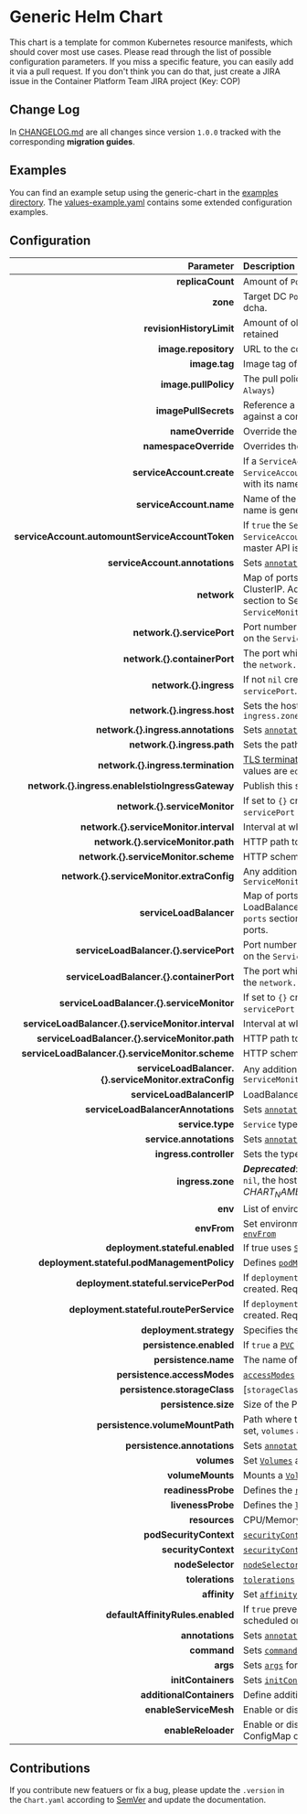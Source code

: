 # Generic Helm Chart

This chart is a template for common Kubernetes resource manifests, which should cover most use cases. Please read through the list of possible configuration parameters. If you miss a specific feature, you can easily add it via a pull request. If you don't think you can do that, just create a JIRA issue in the Container Platform Team JIRA project (Key: COP)

## Change Log
In [CHANGELOG.md](./CHANGELOG.md) are all changes since version `1.0.0` tracked with the corresponding **migration guides**.

## Examples
You can find an example setup using the generic-chart in the [examples directory](./examples/). The [values-example.yaml](./values-example.yaml) contains some extended configuration examples.

## Configuration

|                                             Parameter | Description                                                                                                                                                                                                                                  | Default                          |
|------------------------------------------------------:|:---------------------------------------------------------------------------------------------------------------------------------------------------------------------------------------------------------------------------------------------|:---------------------------------|
|                                      **replicaCount** | Amount of `Pod` replicas                                                                                                                                                                                                                     | `1`                              |
|                                              **zone** | Target DC `Pod` placement. Allowed values are any,dc1,dc2 and dcha.                                                                                                                                                                          | `any`                            |
|                              **revisionHistoryLimit** | Amount of old `ReplicaSets` for this `Deployment` should be retained                                                                                                                                                                         | `1`                              |
|                                  **image.repository** | URL to the container registry with organisation and repository                                                                                                                                                                               | `nil`                            |
|                                         **image.tag** | Image tag of the provided container repository                                                                                                                                                                                               | `nil`                            |
|                                  **image.pullPolicy** | The pull policy when a image should be pulled (`IfNotPresent`, `Always`)                                                                                                                                                                     | `IfNotPresent`                   |
|                                  **imagePullSecrets** | Reference a `Secret` which should be use to authenticate against a container registry                                                                                                                                                        | `nil`                            |
|                                      **nameOverride** | Override the fullname with this name                                                                                                                                                                                                         | ""                               |
|                                 **namespaceOverride** | Overrides the namespace in every resource                                                                                                                                                                                                    | `nil`                            |
|                             **serviceAccount.create** | If a `ServiceAccount` should be created. If `false` a `ServiceAccount` must be provided and configured correctly with its name under `serviceAccount.name`.                                                                                  | `true`                           |
|                               **serviceAccount.name** | Name of the `ServiceAccount`. If not set and create is true, a name is generated using the name template                                                                                                                                     | `nil`                            |
|       **serviceAccount.automountServiceAccountToken** | If `true` the `Secret` with the `Token` and `Certificates`  of the `ServiceAccount` is mounted. Only required when access to the master API is necessary                                                                                     | `false`                          |
|                        **serviceAccount.annotations** | Sets [`annotations`](https://kubernetes.io/docs/concepts/overview/working-with-objects/annotations/) for the `ServiceAccount`                                                                                                                | `{}`                             |
|                                           **network** | Map of ports which should be exposed for services type ClusterIP. Adds `ports` section to the Pod template, adds `ports` section to Service and can create `Ingress` or `Route` and `ServiceMonitor` for the ports.                          | `network.http.servicePort: 8080` |
|                            **network.{}.servicePort** | Port number of the `Service` (e.g. 8080, 8443). If `nil` no port on the `Service` is exposed                                                                                                                                                 | `nil`                            |
|                          **network.{}.containerPort** | The port which is exposed on the `Pod`. If `nil` corresponds to the `network.{}.servicePort`                                                                                                                                                 | `nil`                            |
|                                **network.{}.ingress** | If not `nil` creates an `Ingress` or `Route` for the `Service` and its `servicePort`. If set to `{}` see `ingress.zone`                                                                                                                      | `nil`                            |
|                           **network.{}.ingress.host** | Sets the hostname for the `Ingress` or `Route`. If `nil` see `ingress.zone`                                                                                                                                                                  | `nil`                            |
|                    **network.{}.ingress.annotations** | Sets [`annotations`](https://kubernetes.io/docs/concepts/overview/working-with-objects/annotations/) for the `Ingress` or `Route` instance                                                                                                   | `{}`                             |
|                           **network.{}.ingress.path** | Sets the path for the `Ingress` or `Route` instance                                                                                                                                                                                          | `/`                              |
|                    **network.{}.ingress.termination** | [TLS termination](https://docs.openshift.com/container-platform/3.11/architecture/networking/routes.html#route-types) for the `Ingress` or `Route` instance. Possible values are `edge`, `passthrough` or `reencrypt`                        | `edge`                           |
|      **network.{}.ingress.enableIstioIngressGateway** | Publish this service outside service mesh                                                                                                                                                                                                    | `false`                          |
|                         **network.{}.serviceMonitor** | If set to `{}` creates a `ServiceMonitor` for the `Service` and its `servicePort` with default values for `interval`,`path` and `scheme`                                                                                                     | `nil`                            |
|                **network.{}.serviceMonitor.interval** | Interval at which metrics should be scraped                                                                                                                                                                                                  | `30s`                            |
|                    **network.{}.serviceMonitor.path** | HTTP path to scrape for metrics.                                                                                                                                                                                                             | `/metrics`                       |
|                  **network.{}.serviceMonitor.scheme** | HTTP scheme to scrape metrics                                                                                                                                                                                                                | `http`                           |
|             **network.{}.serviceMonitor.extraConfig** | Any additional configuration available under `endpoints` of the `ServiceMonitor`                                                                                                                                                             | `nil`                            |
|                               **serviceLoadBalancer** | Map of ports which should be exposed for services type LoadBalancer . Adds `ports` section to the Pod template, adds `ports` section to Service and can create                       `ServiceMonitor` for the ports.                         | `nil`                            |
|                **serviceLoadBalancer.{}.servicePort** | Port number of the `Service` (e.g. 8080, 8443). If `nil` no port on the `Service` is exposed                                                                                                                                                 | `nil`                            |
|              **serviceLoadBalancer.{}.containerPort** | The port which is exposed on the `Pod`. If `nil` corresponds to the `network.{}.servicePort`                                                                                                                                                 | `nil`                            |
|             **serviceLoadBalancer.{}.serviceMonitor** | If set to `{}` creates a `ServiceMonitor` for the `Service` and its `servicePort` with default values for `interval`,`path` and `scheme`                                                                                                     | `nil`                            |
|    **serviceLoadBalancer.{}.serviceMonitor.interval** | Interval at which metrics should be scraped                                                                                                                                                                                                  | `30s`                            |
|        **serviceLoadBalancer.{}.serviceMonitor.path** | HTTP path to scrape for metrics.                                                                                                                                                                                                             | `/metrics`                       |
|      **serviceLoadBalancer.{}.serviceMonitor.scheme** | HTTP scheme to scrape metrics                                                                                                                                                                                                                | `http`                           |
| **serviceLoadBalancer.{}.serviceMonitor.extraConfig** | Any additional configuration available under `endpoints` of the `ServiceMonitor`                                                                                                                                                             | `nil`                            |
|                             **serviceLoadBalancerIP** | LoadBalancer IP on which service will be exposed							                                                                                                                                                                                      | `nil`                            |
|                    **serviceLoadBalancerAnnotations** | Sets [`annotations`](https://kubernetes.io/docs/concepts/overview/working-with-objects/annotations/) for the LoadBalancer type `Service`							                                                                                              | `nil`                            |
|                                      **service.type** | `Service` type (`ClusterIP`, `NodePort`, `ExternalName`)                                                                                                                                                                                     | `ClusterIP`                      |
|                               **service.annotations** | Sets [`annotations`](https://kubernetes.io/docs/concepts/overview/working-with-objects/annotations/) for the `Service`                                                                                                                       |                                  |
|                                **ingress.controller** | Sets the type of the ingress controller (e.g. Route, Ingress)                                                                                                                                                                                | `Route`                          |
|                                      **ingress.zone** | ***Deprecated***: If set to `ch` or `sh` and `network.{}.ingress.host` is `nil`, the hostname is generated (~ $CHART_NAME-$RELEASE_NAME.$ZONE$ENV.os1.balgroupit.com)                                                                        | `nil`                            |
|                                               **env** | List of environment variables for the `Deployment`                                                                                                                                                                                           | `[]`                             |
|                                           **envFrom** | Set environment variables from a `ConfigMap` or `Secret`. See [`envFrom`](https://kubernetes.io/docs/tasks/configure-pod-container/configure-pod-configmap/#configure-all-key-value-pairs-in-a-configmap-as-container-environment-variables) | `nil`                            |
|                       **deployment.stateful.enabled** | If true uses [`StatefulSet`](https://kubernetes.io/docs/concepts/workloads/controllers/statefulset/) instead of [`Deployment`](https://kubernetes.io/docs/concepts/workloads/controllers/deployment/)                                        | `false`                          |
|           **deployment.stateful.podManagementPolicy** | Defines [`podManagementPolicy`](https://kubernetes.io/docs/concepts/workloads/controllers/statefulset/#pod-management-policies) for the `StatefulSet`                                                                                         | `OrderedReady`                   |
|                 **deployment.stateful.servicePerPod** | If `deployment.stateful` is true, a Service per stateful Pod is created. Required for e.g. Remote EJBs                                                                                                                                       | `true`                           |
|               **deployment.stateful.routePerService** | If `deployment.stateful` is true, a Route per stateful Service is created. Required for e.g. Remote EJBs                                                                                                                                     | `true`                           |
|                               **deployment.strategy** | Specifies the [`strategy`](https://kubernetes.io/docs/concepts/workloads/controllers/deployment/#strategy) used to replace old Pods by new ones                                                                                              | `type: RollingUpdate`            |
|                               **persistence.enabled** | If `true` a [`PVC`](https://kubernetes.io/docs/concepts/storage/persistent-volumes/) is created                                                                                                                                              | `false`                          |
|                                  **persistence.name** | The name of the PVC                                                                                                                                                                                                                          | `generic-chart.name`             |
|                           **persistence.accessModes** | [`accessModes`](https://kubernetes.io/docs/concepts/storage/persistent-volumes/#access-modes) of the PVC (ReadWriteOnce, ReadWriteMany)                                                                                                      | `ReadWriteOnce`                  |
|                          **persistence.storageClass** | [`storageClass`] of the PVC (trident-nfs-snapshot, trident-nfs)                                                                                                                                                                              | `nil`                            |
|                                  **persistence.size** | Size of the PVC (e.g. 512Mi, 10Gi, 1Ti)                                                                                                                                                                                                      | `nil`                            |
|                       **persistence.volumeMountPath** | Path where to volume should be mounted (e.g. `/var/data/`). If set, `volumes` and `volumeMounts` are configured                                                                                                                              | `nil`                            |
|                           **persistence.annotations** | Sets [`annotations`](https://kubernetes.io/docs/concepts/overview/working-with-objects/annotations/) for the `PersistentVolumeClaim`                                                                                                         | `{}`                             |
|                                           **volumes** | Set [`Volumes`](https://kubernetes.io/docs/concepts/storage/volumes/) available to the `Pod`                                                                                                                                                 | `[]`                             |
|                                      **volumeMounts** | Mounts a [`Volume`](https://kubernetes.io/docs/concepts/storage/volumes/) defined in `volumes` in the container.                                                                                                                             | `[]`                             |
|                                    **readinessProbe** | Defines the [`readinessProbe`](https://kubernetes.io/docs/tasks/configure-pod-container/configure-liveness-readiness-startup-probes/)                                                                                                        | `{}`                             |
|                                     **livenessProbe** | Defines the [`livenessProbe`](https://kubernetes.io/docs/tasks/configure-pod-container/configure-liveness-readiness-startup-probes/)                                                                                                         | `{}`                             |
|                                         **resources** | CPU/Memory resource [`requests/limits`](https://kubernetes.io/docs/concepts/configuration/manage-compute-resources-container/#resource-requests-and-limits-of-pod-and-container)                                                             | `{}`                             |
|                                **podSecurityContext** | [`securityContext`](https://kubernetes.io/docs/tasks/configure-pod-container/security-context/) of the `Pod`                                                                                                                                 | `{}`                             |
|                                   **securityContext** | [`securityContext`](https://kubernetes.io/docs/tasks/configure-pod-container/security-context/) for the container                                                                                                                            | `{}`                             |
|                                      **nodeSelector** | [`nodeSelector`](https://kubernetes.io/docs/concepts/configuration/assign-pod-node/#nodeselector) schedules Pods only on matching nodes                                                                                                      | `{}`                             |
|                                       **tolerations** | [`tolerations`](https://kubernetes.io/docs/concepts/configuration/taint-and-toleration/) allows to schedule `Pods` on nodes with [`taints`](https://kubernetes.io/docs/concepts/configuration/taint-and-toleration/)                         | `{}`                             |
|                                          **affinity** | Set [`affinity`](https://kubernetes.io/docs/concepts/configuration/assign-pod-node/#node-affinity-beta-feature) to control how pods are scheduled                                                                                            | `{}`                             |
|                      **defaultAffinityRules.enabled** | If `true` prevents that the `Pod` defined in `replicaCount` are not scheduled on the same node                                                                                                                                               | `true`                           |
|                                       **annotations** | Sets [`annotations`](https://kubernetes.io/docs/concepts/overview/working-with-objects/annotations/) for the `Pod`                                                                                                                           | `{}`                             |
|                                           **command** | Sets [`command`](https://kubernetes.io/docs/tasks/inject-data-application/define-command-argument-container/#define-a-command-and-arguments-when-you-create-a-pod) for the `Pod`.                                                            | `[]`                             |
|                                              **args** | Sets [`args`](https://kubernetes.io/docs/tasks/inject-data-application/define-command-argument-container/#define-a-command-and-arguments-when-you-create-a-pod) for the `Pod`.                                                               | `[]`                             |
|                                    **initContainers** | Sets [`initContainers`](https://kubernetes.io/docs/concepts/workloads/pods/init-containers/) for the `Pod`.                                                                                                                                  | `[]`                             |
|                              **additionalContainers** | Define additional containers for the `Pod`.                                                                                                                                                                                                  | `[]`                             |
|                                 **enableServiceMesh** | Enable or disable deployment of pods in a service mesh                                                                                                                                                                                       | `false`                          |
|                                    **enableReloader** | Enable or disable automatic restarts of pods if a referenced ConfigMap or Secret has changed. [More Info](https://github.com/stakater/Reloader)                                                                                              | `false`                          |


## Contributions
If you contribute new featuers or fix a bug, please update the `.version` in the `Chart.yaml` according to [SemVer](https://semver.org/) and update the documentation.
